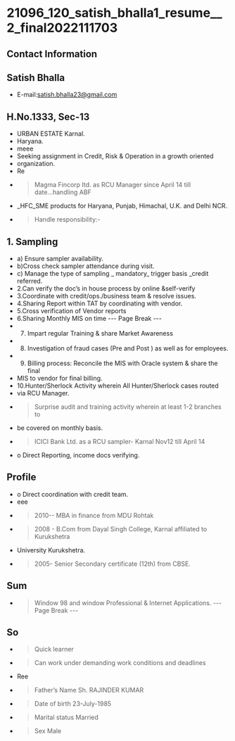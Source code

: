 # 21096_120_satish_bhalla1_resume__2_final2022111703

## Contact Information



## Satish Bhalla

* E-mail:satish.bhalla23@gmail.com


## H.No.1333, Sec-13

* URBAN ESTATE Karnal.
* Haryana.
* meee
* Seeking assignment in Credit, Risk & Operation in a growth oriented
* organization.
* Re
* > Magma Fincorp Itd. as RCU Manager since April 14 till date...handling ABF
* _HFC_SME products for Haryana, Punjab, Himachal, U.K. and Delhi NCR.
* > Handle responsibility:-


## 1. Sampling

* a) Ensure sampler availability.
* b)Cross check sampler attendance during visit.
* c) Manage the type of sampling _ mandatory_ trigger basis _credit referred.
* 2.Can verify the doc’s in house process by online &self-verify
* 3.Coordinate with credit/ops./business team & resolve issues.
* 4.Sharing Report within TAT by coordinating with vendor.
* 5.Cross verification of Vendor reports
* 6.Sharing Monthly MIS on time
--- Page Break ---
* 7. Impart regular Training & share Market Awareness
* 8. Investigation of fraud cases (Pre and Post ) as well as for employees.
* 9. Billing process: Reconcile the MIS with Oracle system & share the final
* MIS to vendor for final billing.
* 10.Hunter/Sherlock Activity wherein All Hunter/Sherlock cases routed
* via RCU Manager.
* > Surprise audit and training activity wherein at least 1-2 branches to
* be covered on monthly basis.
* > ICICI Bank Ltd. as a RCU sampler- Karnal Nov12 till April 14
* o Direct Reporting, income docs verifying.


## Profile

* o Direct coordination with credit team.
* eee
* > 2010-- MBA in finance from MDU Rohtak
* > 2008 - B.Com from Dayal Singh College, Karnal affiliated to Kurukshetra
* University Kurukshetra.
* > 2005- Senior Secondary certificate (12th) from CBSE.


## Sum

* > Window 98 and window Professional & Internet Applications.
--- Page Break ---


## So

* > Quick learner
* > Can work under demanding work conditions and deadlines
* Ree
* > Father’s Name Sh. RAJINDER KUMAR
* > Date of birth 23-July-1985
* > Marital status Married
* > Sex Male

